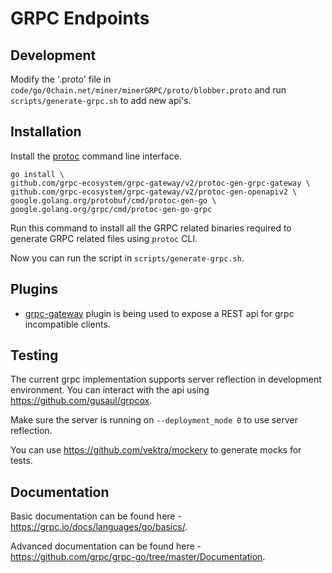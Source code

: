 # GRPC Endpoints

## Development

Modify the '.proto' file in `code/go/0chain.net/miner/minerGRPC/proto/blobber.proto` and run 
`scripts/generate-grpc.sh` to add new api's.

## Installation

Install the [protoc](https://grpc.io/docs/protoc-installation/) command line interface.

```
go install \
github.com/grpc-ecosystem/grpc-gateway/v2/protoc-gen-grpc-gateway \
github.com/grpc-ecosystem/grpc-gateway/v2/protoc-gen-openapiv2 \
google.golang.org/protobuf/cmd/protoc-gen-go \
google.golang.org/grpc/cmd/protoc-gen-go-grpc
```

Run this command to install all the GRPC related binaries required to generate GRPC related files using `protoc` CLI.

Now you can run the script in `scripts/generate-grpc.sh`.

## Plugins

* [grpc-gateway](https://github.com/grpc-ecosystem/grpc-gateway) 
plugin is being used to expose a REST api for grpc incompatible clients.

## Testing

The current grpc implementation supports server reflection in development environment.
You can interact with the api using https://github.com/gusaul/grpcox.

Make sure the server is running on `--deployment_mode 0` to use server reflection.

You can use https://github.com/vektra/mockery to generate mocks for tests.

## Documentation

Basic documentation can be found here - https://grpc.io/docs/languages/go/basics/.

Advanced documentation can be found here - https://github.com/grpc/grpc-go/tree/master/Documentation.


